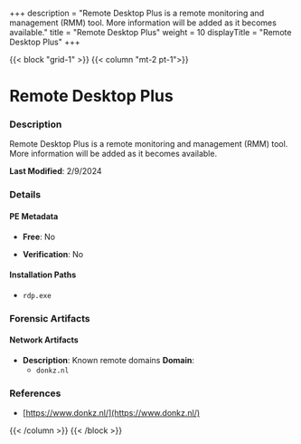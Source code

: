 +++
description = "Remote Desktop Plus is a remote monitoring and management (RMM) tool. More information will be added as it becomes available."
title = "Remote Desktop Plus"
weight = 10
displayTitle = "Remote Desktop Plus"
+++


{{< block "grid-1" >}}
{{< column "mt-2 pt-1">}}

# Remote Desktop Plus


### Description

Remote Desktop Plus is a remote monitoring and management (RMM) tool. More information will be added as it becomes available.



**Last Modified**: 2/9/2024

### Details


#### PE Metadata


- **Free**: No

- **Verification**: No




#### Installation Paths
- `rdp.exe`

### Forensic Artifacts




#### Network Artifacts

- **Description**: Known remote domains
  **Domain**:
    - `donkz.nl`





### References
- [https://www.donkz.nl/](https://www.donkz.nl/)



{{< /column >}}
{{< /block >}}
